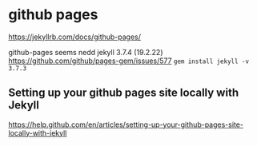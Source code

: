 # github pages

<https://jekyllrb.com/docs/github-pages/>

github-pages seems nedd jekyll 3.7.4 (19.2.22)
<https://github.com/github/pages-gem/issues/577>
`gem install jekyll -v 3.7.3`

## Setting up your github pages site locally with Jekyll

<https://help.github.com/en/articles/setting-up-your-github-pages-site-locally-with-jekyll>